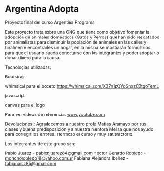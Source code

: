 # Argentina Adopta

Proyecto final del curso Argentina Programa 


Este proyecto trata sobre una ONG que tiene como objetivo fomentar la adopción de animales domésticos (Gatos y Perros) que han sido rescatados por animalistas para disminuir la población de animales en las calles y finalmente encontrarles un hogar, en la misma se mostrarán formularios para que el usuario pueda conectarse con los integrantes y poder adoptar o donar dinero para la causa.

 Tecnologias utilizadas: 
 
 
Bootstrap

whimsical para el boceto:https://whimsical.com/X37n1pQYdSnxzCZtgoTemL

javascript

canvas para el logo

Para ver videos de referencia: www.youtube.com

Devoluciones : Agradecemos a nuestro profe Matias Aramayo por sus clases y buena predisposicion y a nuestra mentora Melisa que nos ayudo para corregir los errores. Hermoso el curso y muy satisfactorio.






Los integrantes de este grupo son:

Pablo Juarez - pablonjuarez84@gmail.com
Héctor Gerardo Robledo - monchorobledo18@yahoo.com.ar
Fabiana Alejandra Ibáñez - fabianaibz85@gmail.com

